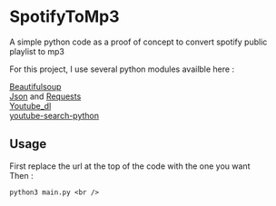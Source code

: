 # SpotifyToMp3
A simple python code as a proof of concept to convert spotify public playlist to mp3

For this project, I use several python modules availble here : 

[Beautifulsoup](https://pypi.org/project/beautifulsoup4/)<br />
[Json](https://docs.python.org/3/library/json.html) and [Requests](https://pypi.org/project/requests/)<br />
[Youtube_dl](https://pypi.org/project/youtube_dl/)<br />
[youtube-search-python](https://pypi.org/project/youtube-search-python/)<br />


## Usage
First replace the url at the top of the code with the one you want <br />
Then  : <br />
```
python3 main.py <br />

```
